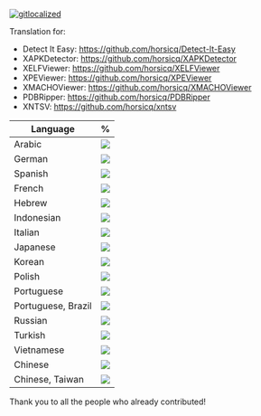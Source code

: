 [![gitlocalized ](https://gitlocalize.com/repo/4736/whole_project/badge.svg)](https://gitlocalize.com/repo/4736/whole_project?utm_source=badge)

Translation for:

* Detect It Easy: https://github.com/horsicq/Detect-It-Easy
* XAPKDetector: https://github.com/horsicq/XAPKDetector
* XELFViewer: https://github.com/horsicq/XELFViewer
* XPEViewer: https://github.com/horsicq/XPEViewer
* XMACHOViewer: https://github.com/horsicq/XMACHOViewer
* PDBRipper: https://github.com/horsicq/PDBRipper
* XNTSV: https://github.com/horsicq/xntsv

| Language | % |
| --- | --- |
| Arabic               | <a href="https://github.com/horsicq/XTranslation/blob/master/dicts/dict_ar.po"> <img src="https://gitlocalize.com/repo/4736/ar/badge.svg" /> </a> |
| German               | <a href="https://github.com/horsicq/XTranslation/blob/master/dicts/dict_de.po"> <img src="https://gitlocalize.com/repo/4736/de/badge.svg" /> </a> |
| Spanish              | <a href="https://github.com/horsicq/XTranslation/blob/master/dicts/dict_es.po"> <img src="https://gitlocalize.com/repo/4736/es/badge.svg" /> </a> |
| French               | <a href="https://github.com/horsicq/XTranslation/blob/master/dicts/dict_fr.po"> <img src="https://gitlocalize.com/repo/4736/fr/badge.svg" /> </a> |
| Hebrew               | <a href="https://github.com/horsicq/XTranslation/blob/master/dicts/dict_he.po"> <img src="https://gitlocalize.com/repo/4736/he/badge.svg" /> </a> |
| Indonesian           | <a href="https://github.com/horsicq/XTranslation/blob/master/dicts/dict_id.po"> <img src="https://gitlocalize.com/repo/4736/id/badge.svg" /> </a> |
| Italian              | <a href="https://github.com/horsicq/XTranslation/blob/master/dicts/dict_it.po"> <img src="https://gitlocalize.com/repo/4736/it/badge.svg" /> </a> |
| Japanese             | <a href="https://github.com/horsicq/XTranslation/blob/master/dicts/dict_ja.po"> <img src="https://gitlocalize.com/repo/4736/ja/badge.svg" /> </a> |
| Korean               | <a href="https://github.com/horsicq/XTranslation/blob/master/dicts/dict_ko.po"> <img src="https://gitlocalize.com/repo/4736/ko/badge.svg" /> </a> |
| Polish               | <a href="https://github.com/horsicq/XTranslation/blob/master/dicts/dict_pl.po"> <img src="https://gitlocalize.com/repo/4736/pl/badge.svg" /> </a> |
| Portuguese           | <a href="https://github.com/horsicq/XTranslation/blob/master/dicts/dict_pt-PT.po"> <img src="https://gitlocalize.com/repo/4736/pt/badge.svg" /> </a> |
| Portuguese, Brazil   | <a href="https://github.com/horsicq/XTranslation/blob/master/dicts/dict_pt-BR.po"> <img src="https://gitlocalize.com/repo/4736/pt_BR/badge.svg" /> </a> |
| Russian              | <a href="https://github.com/horsicq/XTranslation/blob/master/dicts/dict_ru.po"> <img src="https://gitlocalize.com/repo/4736/ru/badge.svg" /> </a> |
| Turkish              | <a href="https://github.com/horsicq/XTranslation/blob/master/dicts/dict_tr.po"> <img src="https://gitlocalize.com/repo/4736/tr/badge.svg" /> </a> |
| Vietnamese           | <a href="https://github.com/horsicq/XTranslation/blob/master/dicts/dict_vi.po"> <img src="https://gitlocalize.com/repo/4736/vi/badge.svg" /> </a> |
| Chinese              | <a href="https://github.com/horsicq/XTranslation/blob/master/dicts/dict_zh.po"> <img src="https://gitlocalize.com/repo/4736/zh/badge.svg" /> </a> |
| Chinese, Taiwan      | <a href="https://github.com/horsicq/XTranslation/blob/master/dicts/dict_zh-TW.po"> <img src="https://gitlocalize.com/repo/4736/zh-TW/badge.svg" /> </a> |

Thank you to all the people who already contributed!
